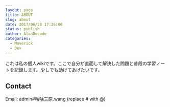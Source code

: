 ```yaml
---
layout: page
title: ABOUT
slug: about
date: 2017/06/28 17:26:00
status: publish
author: AlanDecode
categories: 
  - Maverick
  - Dev
---
```


これは私の個人wikiです。ここで自分が直面して解決した問題と普段の学習ノートを記録します。少しでも助けてあげたいです。


## Contact

Email: admin#咕咕三原.wang (replace # with @)
